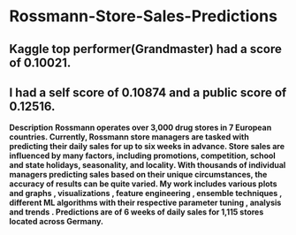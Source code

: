 # Rossmann-Store-Sales-Predictions

## Kaggle top performer(Grandmaster) had a score of 0.10021.
## I had a self score of 0.10874 and a public score of 0.12516.
  
**Description**
**Rossmann operates over 3,000 drug stores in 7 European countries. Currently, Rossmann store managers are tasked with predicting their daily sales for up to six weeks in advance. Store sales are influenced by many factors, including promotions, competition, school and state holidays, seasonality, and locality. With thousands of individual managers predicting sales based on their unique circumstances, the accuracy of results can be quite varied.
 My work includes various plots and graphs , visualizations , feature engineering , ensemble techniques , different ML algorithms with their respective parameter tuning , analysis and trends .
 Predictions are of 6 weeks of daily sales for 1,115 stores located across Germany.**
  
     
      
        
